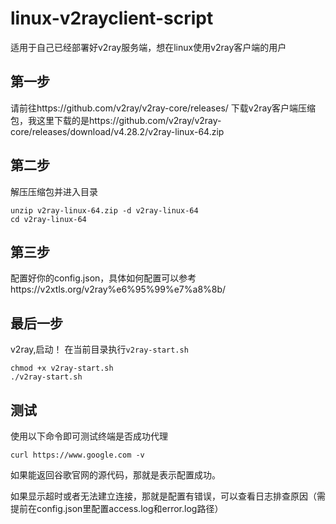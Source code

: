 # linux-v2rayclient-script
适用于自己已经部署好v2ray服务端，想在linux使用v2ray客户端的用户
## 第一步
请前往https://github.com/v2ray/v2ray-core/releases/ 下载v2ray客户端压缩包，我这里下载的是https://github.com/v2ray/v2ray-core/releases/download/v4.28.2/v2ray-linux-64.zip

## 第二步
解压压缩包并进入目录
```
unzip v2ray-linux-64.zip -d v2ray-linux-64
cd v2ray-linux-64
```
## 第三步

配置好你的config.json，具体如何配置可以参考https://v2xtls.org/v2ray%e6%95%99%e7%a8%8b/

## 最后一步

v2ray,启动！
在当前目录执行`v2ray-start.sh`
```
chmod +x v2ray-start.sh
./v2ray-start.sh
```
## 测试
使用以下命令即可测试终端是否成功代理
```
curl https://www.google.com -v
```
如果能返回谷歌官网的源代码，那就是表示配置成功。

如果显示超时或者无法建立连接，那就是配置有错误，可以查看日志排查原因（需提前在config.json里配置access.log和error.log路径）
